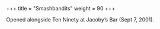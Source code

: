 +++
title = "Smashbandits"
weight = 90
+++

Opened alongside Ten Ninety at Jacoby’s Bar (Sept 7, 2001).
